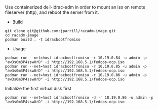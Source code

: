 
Use containerized dell-idrac-adm in order to mount an iso on remote fileserver (http), and reboot the server from it.

- Build
```
git clone git@github.com:jparrill/racadm-image.git
cd racadm-image
podman build . -t idracbootfromiso
```

- Usage
```
podman run --net=host idracbootfromiso -r 10.19.0.84 -u admin -p "aw3s0m3P4ssw0rD" -i http://192.168.5.1/fedcos-ocp.iso
podman run --net=host idracbootfromiso -r 10.19.0.85 -u admin -p "aw3s0m3P4ssw0rD" -i http://192.168.5.1/fedcos-ocp.iso
podman run --net=host idracbootfromiso -r 10.19.0.86 -u admin -p "aw3s0m3P4ssw0rD" -i http://192.168.5.1/fedcos-ocp.iso
```

Initialize the first virtual disk first
```
podman run --net=host idracbootfromiso -d -r 10.19.0.86 -u admin -p "aw3s0m3P4ssw0rD" -i http://192.168.5.1/fedcos-ocp.iso
```
